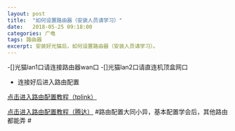 ```yaml
---
layout: post
title:  "如何设置路由器（安装人员请学习）"
date:   2018-05-25 09:18:00
categories: 广电
tags: 路由器
excerpt: 安装好光猫后，如何设置路由器（安装人员请学习）。
---
```

 
-[]光猫lan1口请连接路由器wan口
-[]光猫lan2口请直连机顶盒网口
- 连接好后进入路由配置 
 
 [点击进入路由配置教程（tplink）](http://service.tp-link.com.cn/detail_article_298.html)

[点击进入路由配置教程（腾达）](http://www.tenda.com.cn/faq/5793.html)
#路由配置大同小异，基本配置学会后，其他路由都能弄 #